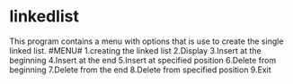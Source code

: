 # linkedlist
This program contains a menu with options that is use to create the single linked list.
#MENU#
1.creating the linked list
2.Display
3.Insert at the beginning 
4.Insert at the end 
5.Insert at specified position
6.Delete from beginning
7.Delete from the end 
8.Delete from specified position
9.Exit 
